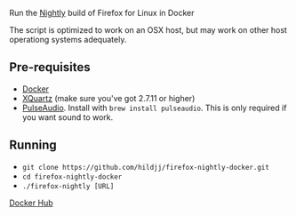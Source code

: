 Run the [Nightly](https://www.mozilla.org/en-US/firefox/channel/desktop/) build of Firefox for Linux in Docker

The script is optimized to work on an OSX host, but may work on other host operationg systems adequately.

## Pre-requisites

* [Docker](https://docs.docker.com/docker-for-mac/install/)
* [XQuartz](https://www.xquartz.org/) (make sure you've got 2.7.11 or higher)
* [PulseAudio](https://www.freedesktop.org/wiki/Software/PulseAudio/).  Install with `brew install pulseaudio`.  This is only required if you want sound to work.

## Running

* `git clone https://github.com/hildjj/firefox-nightly-docker.git`
* `cd firefox-nightly-docker`
* `./firefox-nightly [URL]`

[Docker Hub](https://hub.docker.com/r/hildjj/firefox-nightly/)
